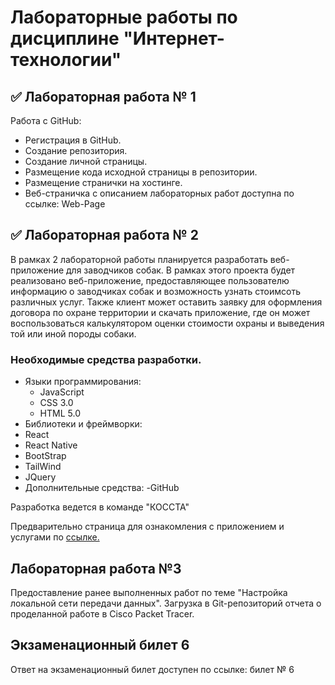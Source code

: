 # Лабораторные работы по дисциплине "Интернет-технологии"

## ✅ Лабораторная работа № 1
Работа с GitHub:

- Регистрация в GitHub.
- Создание репозитория.
- Создание личной страницы.
- Размещение кода исходной страницы в репозитории.
- Размещение странички на хостинге.
- Веб-страничка с описанием лабораторных работ доступна по ссылке: Web-Page

## ✅ Лабораторная работа № 2
В рамках 2 лабораторной работы планируется разработать веб-приложение для заводчиков собак.
В рамках этого проекта будет реализовано веб-приложение, предоставляющее пользователю информацию о заводчиках собак и возможность узнать стоимсоть различных услуг. Также клиент может оставить заявку для оформления договора по охране территории и скачать приложение, где он может воспользоваться калькулятором оценки стоимости охраны и выведения той или иной породы собаки.  

### Необходимые средства разработки. 
- Языки программирования:
  - JavaScript
  - CSS 3.0
  - HTML 5.0
 - Библиотеки и фреймворки:
  - React
  - React Native
  - BootStrap
  - TailWind
  - JQuery
 - Дополнительные средства: 
  -GitHub
  
  Разработка ведется в команде "КОССТА"
  
Предварительно страница для ознакомления с приложением и услугами по [ссылке.](https://icepik77.github.io/Dogs/index.html)

## Лабораторная работа №3
Предоставление ранее выполненных работ по теме "Настройка локальной сети передачи данных".
Загрузка в Git-репозиторий отчета о проделанной работе в Cisco Packet Tracer.

## Экзаменационный билет 6
Ответ на экзаменационный билет доступен по ссылке: билет № 6
